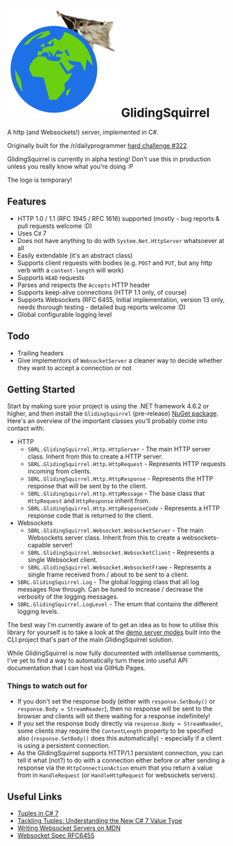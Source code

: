 # ![](https://github.com/sbrl/GlidingSquirrel/blob/master/logo.png?raw=true) GlidingSquirrel

A http (and Websockets!) server, implemented in C#.

Originally built for the /r/dailyprogrammer [hard challenge #322](https://www.reddit.com/r/dailyprogrammer/comments/6lti17/20170707_challenge_322_hard_static_http_server/).

GlidingSquirrel is currently in alpha testing! Don't use this in production unless you really know what you're doing :P

The logo is temporary!

## Features
 - HTTP 1.0 / 1.1 (RFC 1945 / RFC 1616) supported (mostly - bug reports & pull requests welcome :D)
 - Uses C&sharp; 7
 - Does not have anything to do with `System.Net.HttpServer` whatsoever at all
 - Easily extendable (it's an abstract class)
 - Supports client requests with bodies (e.g. `POST` and `PUT`, but any http verb with a `content-length` will work)
 - Supports `HEAD` requests
 - Parses and respects the `Accepts` HTTP header
 - Supports keep-alive connections (HTTP 1.1 only, of course)
 - Supports Websockets (RFC 6455, Initial implementation, version 13 only, needs thorough testing - detailed bug reports welcome :D)
 - Global configurable logging level

## Todo
 - Trailing headers
 - Give implementors of `WebsocketServer` a cleaner way to decide whether they want to accept a connection or not

## Getting Started
Start by making sure your project is using the .NET framework 4.6.2 or higher, and then install the `GlidingSquirrel` (pre-release) [NuGet package](https://www.nuget.org/packages/GlidingSquirrel/). Here's an overview of the important classes you'll probably come into contact with:

 - HTTP
	 - `SBRL.GlidingSquirrel.Http.HttpServer` - The main HTTP server class. Inherit from this to create a HTTP server.
	 - `SBRL.GlidingSquirrel.Http.HttpRequest` - Represents HTTP requests incoming from clients.
	 - `SBRL.GlidingSquirrel.Http.HttpResponse` - Represents the HTTP response   that will be sent by to the client.
	 - `SBRL.GlidingSquirrel.Http.HttpMessage` - The base class that `HttpRequest` and `HttpResponse` inherit from.
	 - `SBRL.GlidingSquirrel.Http.HttpResponseCode` - Represents a HTTP response code that is returned to the client.
 - Websockets
	 - `SBRL.GlidingSquirrel.Websocket.WebsocketServer` - The main Websockets server class. Inherit from this to create a websockets-capable server!
	 - `SBRL.GlidingSquirrel.Websocket.WebsocketClient` - Represents a single Websocket client.
	 - `SBRL.GlidingSquirrel.Websocket.WebsocketFrame` - Represents a single frame received from / about to be sent to a client.
 - `SBRL.GlidingSquirrel.Log` - The global logging class that all log messages flow through. Can be tuned to increase / decrease the verbosity of the logging messages.
 - `SBRL.GlidingSquirrel.LogLevel` - The enum that contains the different logging levels.

The best way I'm currently aware of to get an idea as to how to utilise this library for yourself is to take a look at the [demo server modes](https://github.com/sbrl/GlidingSquirrel/tree/master/GlidingSquirrelCLI/Modes) built into the CLI project that's part of the main GlidingSquirrel solution.

While GlidingSquirrel is now fully documented with intellisense comments, I've yet to find a way to automatically turn these into useful API documentation that I can host via GitHub Pages.

### Things to watch out for
 - If you don't set the response body (either with `response.SetBody()` or `response.Body = StreamReader`), then no response will be sent to the browser and clients will sit there waiting for a response indefinitely!
 - If you set the response body directly via `response.Body = StreamReader`, some clients may require the `ContentLength` property to be specified also (`response.SetBody()` does this automatically) - especially if a client is using a persistent connection.
 - As the GlidingSquirrel supports HTTP/1.1 persistent connection, you can tell it what (not?) to do with a connection either before or after sending a response via the `HttpConnectionAction` enum that you return a value from in `HandleRequest` (or `HandleHttpRequest` for websockets servers).

## Useful Links
 - [Tuples in C# 7](https://www.thomaslevesque.com/2016/07/25/tuples-in-c-7/)
 - [Tackling Tuples: Understanding the New C# 7 Value Type](http://our.componentone.com/2017/01/30/tackling-tuples-understanding-the-new-c-7-value-type/)
 - [Writing Websocket Servers on MDN](https://developer.mozilla.org/en-US/docs/Web/API/WebSockets_API/Writing_WebSocket_servers)
 - [Websocket Spec RFC6455](https://tools.ietf.org/html/rfc6455#section-5.5.1)

